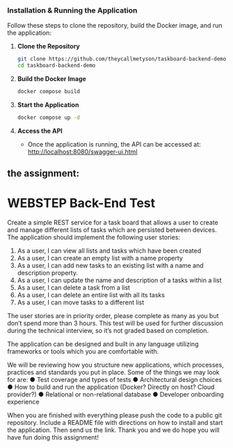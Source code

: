 ### Installation & Running the Application
Follow these steps to clone the repository, build the Docker image, and run the application:

1. **Clone the Repository**
    ```bash
    git clone https://github.com/theycallmetyson/taskboard-backend-demo.git
    cd taskboard-backend-demo
    ```

2. **Build the Docker Image**
    ```bash
    docker compose build
    ```

3. **Start the Application**
    ```bash
    docker compose up -d
    ```

4. **Access the API**
   - Once the application is running, the API can be accessed at: [http://localhost:8080/swagger-ui.html](http://localhost:8080/swagger-ui.html)


## the assignment:
# WEBSTEP Back-End Test
Create a simple REST service for a task board that allows a user to create and manage different
lists of tasks which are persisted between devices. The application should implement the following
user stories:

1. As a user, I can view all lists and tasks which have been created
2. As a user, I can create an empty list with a name property
3. As a user, I can add new tasks to an existing list with a name and description property.
4. As a user, I can update the name and description of a tasks within a list
5. As a user, I can delete a task from a list
6. As a user, I can delete an entire list with all its tasks
7. As a user, I can move tasks to a different list

The user stories are in priority order, please complete as many as you but don’t spend more than 3
hours. This test will be used for further discussion during the technical interview, so it’s not graded
based on completion.

The application can be designed and built in any language utilizing frameworks or tools which you are
comfortable with.

We will be reviewing how you structure new applications, which processes, practices and standards
you put in place. Some of the things we may look for are:
● Test coverage and types of tests
● Architectural design choices
● How to build and run the application (Docker? Directly on host? Cloud provider?)
● Relational or non-relational database
● Developer onboarding experience

When you are finished with everything please push the code to a public git repository. Include a
README file with directions on how to install and start the application. Then send us the link. Thank
you and we do hope you will have fun doing this assignment!
